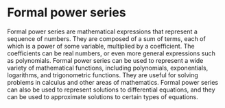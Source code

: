 # Formal power series

Formal power series are mathematical expressions that represent a sequence of numbers. They are composed of a sum of terms, each of which is a power of some variable, multiplied by a coefficient. The coefficients can be real numbers, or even more general expressions such as polynomials. Formal power series can be used to represent a wide variety of mathematical functions, including polynomials, exponentials, logarithms, and trigonometric functions. They are useful for solving problems in calculus and other areas of mathematics. Formal power series can also be used to represent solutions to differential equations, and they can be used to approximate solutions to certain types of equations.
